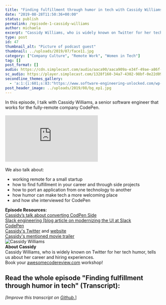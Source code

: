 ```yaml
---
title: "Finding fulfillment through humor in tech with Cassidy Williams"
date: "2019-08-28T11:50:36+00:00"
status: publish
permalink: /episode-1-cassidy-williams
author: michaela
excerpt: "Cassidy Williams, who is widely known on Twitter for her tech humor, tells us about her career and hiring experiences."
type: post
id: 47
thumbnail_alt: "Picture of podcast guest"
thumbnail: ../uploads/2019/07/face11.jpg
category: ["Company Culture", "Remote Work", "Women in Tech"]
tag: []
post_format: []
audio: https://cdn.simplecast.com/audio/aaca90/aaca909a-e34f-49ae-a86f-f59e4fa807f0/1328f160-34a7-4302-98bf-0e22d0996bfb/episode1_software_engineering_unlocked_cassidy_ready_tc.mp3
sc_audio: https://player.simplecast.com/1328f160-34a7-4302-98bf-0e22d0996bfb?dark=false
secondline_themes_gallery:
  - 'a:1:{i:601;s:83:"https://www.software-engineering-unlocked.com/wp-content/uploads/2019/08/bg_ep1.jpg";}'
post_header_image: ../uploads/2019/08/bg_ep1.jpg
---
```



<div class="episode-about">
  In this episode, I talk with Cassidy Williams, a senior software engineer that works for the fully-remote company CodePen. 
  <br/>
  <br/>
  <div class="video-container">
    <iframe class="video" src="https://www.youtube-nocookie.com/embed/Tchj3aBoACw" title="YouTube video player" frameborder="0" allow="accelerometer; autoplay; clipboard-write; encrypted-media; gyroscope; picture-in-picture" allowfullscreen></iframe>
  </div>
 <br/>We also talk about:
    <ul>
        <li>working remote for a small startup</li>
        <li>how to find fulfillment in your career and through side projects</li>
        <li>how to port an application from one technology to another</li>
        <li>how humor can make tech a more welcoming place</li>
        <li>and how she interviewed for CodePen</li>
    </ul>
</div>
<div class=" episode-links">
<b>Episode Resources:</b><br/>
    <a href="https://youtu.be/ALYzDeMdZug">Cassidy’s talk about converting CodPen Side</a><br/>
    <a href="https://slack.engineering/rebuilding-slack-on-the-desktop-308d6fe94ae4">Slack engineering [blog article on modernizing the UI at Slack</a><br/>
    <a href="https://codepen.io/">CodePen</a><br/>
    <a href="https://twitter.com/cassidoo">Cassidy's Twitter</a> and <a href="https://cassidoo.co">website</a><br/>
    <a href="https://www.youtube.com/embed/DE3TZSdjVFM?feature=oembed">Cassidy's mentioned movie trailer</a>
</div>


<div class="row pt-2 align-items-center">
    <div class="col-4 guest-picture">
    <img src="../uploads/2019/07/face11.jpg" alt="Cassidy Williams"/>
    </div>
    <div class="col-8 guest-about">
    <b>About Cassidy</b><br/>
      Cassidy Williams, who is widely known on Twitter for her tech humor, tells us about her career and hiring experiences.
    </div>
</div>


<div class="sponsorship">
Book your <a href="https://www.michaelagreiler.com/workshops">awesomecodereview.com</a> workshop!
</div>


## Read the whole episode "Finding fulfillment through humor in tech" (Transcript):

_\[Improve this transcript on [Github](https://github.com/mgreiler/se-unlocked/tree/master/Transcripts)_[.](https://github.com/mgreiler/se-unlocked/tree/master/Transcripts)\]
